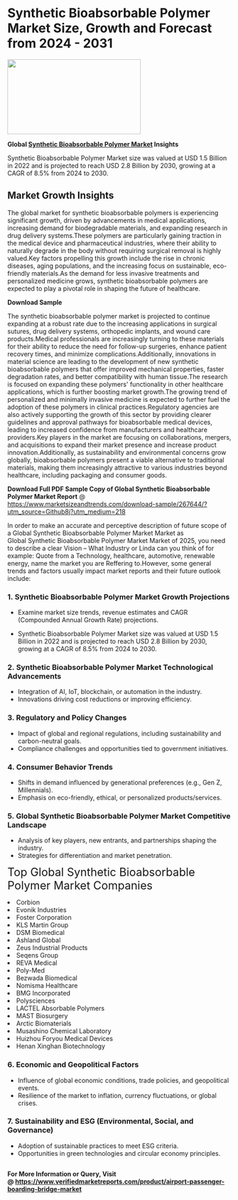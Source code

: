 <H1>Synthetic Bioabsorbable Polymer Market Size, Growth and Forecast from 2024 - 2031</H1><img class="aligncenter size-medium wp-image-584254" src="https://thirdeyenews.in/wp-content/uploads/2024/09/Global-Market-Research-300x168.jpeg" alt="" width="300" height="168" /><p><strong>Global&nbsp;<a href="https://www.marketsizeandtrends.com/download-sample/267644/?utm_source=Github8j?utm_medium=218">Synthetic Bioabsorbable Polymer Market</a> Insights</strong></p><p>Synthetic Bioabsorbable Polymer Market size was valued at USD 1.5 Billion in 2022 and is projected to reach USD 2.8 Billion by 2030, growing at a CAGR of 8.5% from 2024 to 2030.</p><p><h2>Market Growth Insights</h2> <p>The global market for synthetic bioabsorbable polymers is experiencing significant growth, driven by advancements in medical applications, increasing demand for biodegradable materials, and expanding research in drug delivery systems.These polymers are particularly gaining traction in the medical device and pharmaceutical industries, where their ability to naturally degrade in the body without requiring surgical removal is highly valued.Key factors propelling this growth include the rise in chronic diseases, aging populations, and the increasing focus on sustainable, eco-friendly materials.As the demand for less invasive treatments and personalized medicine grows, synthetic bioabsorbable polymers are expected to play a pivotal role in shaping the future of healthcare.</p> <p><strong>Download Sample</strong></p> <p>The synthetic bioabsorbable polymer market is projected to continue expanding at a robust rate due to the increasing applications in surgical sutures, drug delivery systems, orthopedic implants, and wound care products.Medical professionals are increasingly turning to these materials for their ability to reduce the need for follow-up surgeries, enhance patient recovery times, and minimize complications.Additionally, innovations in material science are leading to the development of new synthetic bioabsorbable polymers that offer improved mechanical properties, faster degradation rates, and better compatibility with human tissue.The research is focused on expanding these polymers' functionality in other healthcare applications, which is further boosting market growth.The growing trend of personalized and minimally invasive medicine is expected to further fuel the adoption of these polymers in clinical practices.Regulatory agencies are also actively supporting the growth of this sector by providing clearer guidelines and approval pathways for bioabsorbable medical devices, leading to increased confidence from manufacturers and healthcare providers.Key players in the market are focusing on collaborations, mergers, and acquisitions to expand their market presence and increase product innovation.Additionally, as sustainability and environmental concerns grow globally, bioabsorbable polymers present a viable alternative to traditional materials, making them increasingly attractive to various industries beyond healthcare, including packaging and consumer goods.<p><span class=""><strong>Download Full PDF Sample Copy of Global Synthetic Bioabsorbable Polymer Market Report</strong> @ <a href="https://www.marketsizeandtrends.com/download-sample/267644/?utm_source=Github8j?utm_medium=218" target="_blank">https://www.marketsizeandtrends.com/download-sample/267644/?utm_source=Github8j?utm_medium=218</a></span></p><p>In order to make an accurate and perceptive description of future scope of a Global&nbsp;Synthetic Bioabsorbable Polymer Market Market as Global&nbsp;Synthetic Bioabsorbable Polymer Market Market of 2025, you need to describe a clear Vision &ndash; What Industry or Linda can you think of for example: Quote from a Technology, healthcare, automotive, renewable energy, name the market you are Reffering to.However, some general trends and factors usually impact market reports and their future outlook include:</p><h3>1.&nbsp;<strong>Synthetic Bioabsorbable Polymer Market Growth Projections</strong></h3><ul><li>Examine market size trends, revenue estimates and CAGR (Compounded Annual Growth Rate) projections.</li><li><p>Synthetic Bioabsorbable Polymer Market size was valued at USD 1.5 Billion in 2022 and is projected to reach USD 2.8 Billion by 2030, growing at a CAGR of 8.5% from 2024 to 2030.</p></li></ul><h3>2.&nbsp;<strong>Synthetic Bioabsorbable Polymer Market Technological Advancements</strong></h3><ul><li>Integration of AI, IoT, blockchain, or automation in the industry.</li><li>Innovations driving cost reductions or improving efficiency.</li></ul><h3>3.&nbsp;<strong>Regulatory and Policy Changes</strong></h3><ul><li>Impact of global and regional regulations, including sustainability and carbon-neutral goals.</li><li>Compliance challenges and opportunities tied to government initiatives.</li></ul><h3>4.&nbsp;<strong>Consumer Behavior Trends</strong></h3><ul><li>Shifts in demand influenced by generational preferences (e.g., Gen Z, Millennials).</li><li>Emphasis on eco-friendly, ethical, or personalized products/services.</li></ul><h3>5.&nbsp;<strong>Global Synthetic Bioabsorbable Polymer Market Competitive Landscape</strong></h3><ul><li>Analysis of key players, new entrants, and partnerships shaping the industry.</li><li>Strategies for differentiation and market penetration.</li></ul><p data-pm-slice="1 1 []"><span style="color: inherit; font-family: inherit; font-size: 25px;">Top Global Synthetic Bioabsorbable Polymer Market Companies</span></p><div class="" data-test-id=""><p><li>Corbion</li><li> Evonik Industries</li><li> Foster Corporation</li><li> KLS Martin Group</li><li> DSM Biomedical</li><li> Ashland Global</li><li> Zeus Industrial Products</li><li> Seqens Group</li><li> REVA Medical</li><li> Poly-Med</li><li> Bezwada Biomedical</li><li> Nomisma Healthcare</li><li> BMG Incorporated</li><li> Polysciences</li><li> LACTEL Absorbable Polymers</li><li> MAST Biosurgery</li><li> Arctic Biomaterials</li><li> Musashino Chemical Laboratory</li><li> Huizhou Foryou Medical Devices</li><li> Henan Xinghan Biotechnology</li></p></div><h3>6.&nbsp;<strong>Economic and Geopolitical Factors</strong></h3><ul><li>Influence of global economic conditions, trade policies, and geopolitical events.</li><li>Resilience of the market to inflation, currency fluctuations, or global crises.</li></ul><h3>7.&nbsp;<strong>Sustainability and ESG (Environmental, Social, and Governance)</strong></h3><ul><li>Adoption of sustainable practices to meet ESG criteria.</li><li>Opportunities in green technologies and circular economy principles.</li></ul><h2><strong style="font-size: 14px;">For More Information or Query, Visit @&nbsp;</strong><a style="background-color: #ffffff; font-size: 14px;" href="https://www.marketsizeandtrends.com/report/synthetic-bioabsorbable-polymer-market/" target="_blank">https://www.verifiedmarketreports.com/product/airport-passenger-boarding-bridge-market</a></h2>